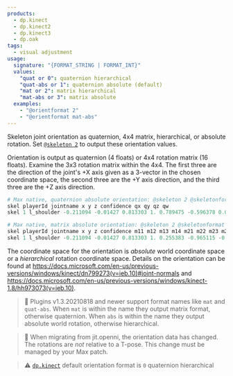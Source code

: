```yaml
---
products:
  - dp.kinect
  - dp.kinect2
  - dp.kinect3
  - dp.oak
tags:
  - visual adjustment
usage:
  signature: "{FORMAT_STRING | FORMAT_INT}"
  values:
    "quat or 0": quaternion hierarchical
    "quat-abs or 1": quaternion absolute (default)
    "mat or 2": matrix hierarchical
    "mat-abs or 3": matrix absolute
  examples:
    - "@orientformat 2"
    - "@orientformat mat-abs"
---
```


Skeleton joint orientation as quaternion, 4x4 matrix, hierarchical, or absolute
rotation. Set [`@skeleton 2`](skeleton.md) to output these orientation values.

Orientation is output as quaternion (4 floats) or 4x4 rotation matrix (16 floats).
Examine the 3x3 rotation matrix within the 4x4. The first three are the direction of the
joint's +X axis given as a 3-vector in the chosen coordinate space, the second three are the
+Y axis direction, and the third three are the +Z axis direction.

```python
# Max native, quaternion absolute orientation: @skeleton 2 @skeletonformat 1 @orientformat 1
skel playerId jointname x y z confidence qx qy qz qw
skel 1 l_shoulder -0.211094 -0.01427 0.813303 1. 0.789475 -0.596378 0.044726 -0.138065

# Max native, matrix absolute orientation: @skeleton 2 @skeletonformat 1 @orientformat 3
skel playerId jointname x y z confidence m11 m12 m13 m14 m21 m22 m23 m24 m31 m32 m33 m34 m41 m42 m43 m44
skel 1 l_shoulder -0.211094 -0.01427 0.813303 1. 0.255383 -0.965115 -0.057734 0. -0.85392 -0.197149 -0.481615 0. 0.453432 0.172296 -0.874479 0. 0. 0. 0. 1.
```

The coordinate space for the orientation is *absolute* world coordinate space or
a *hierarchical* rotation coordinate space. Details on the orientation can be found at
<https://docs.microsoft.com/en-us/previous-versions/windows/kinect/dn799273(v=ieb.10)#joint-normals> and
<https://docs.microsoft.com/en-us/previous-versions/windows/kinect-1.8/hh973073(v=ieb.10)>.


> 📝 Plugins v1.3.20210818 and newer support format names like `mat` and `quat-abs`.
> When `mat` is within the name they output matrix format, otherwise quaternion.
> When `abs` is within the name they output absolute world rotation, otherwise hierarchical.

> 📝 When migrating from jit.openni, the orientation data has changed. The rotations are *not*
> relative to a T-pose. This change must be managed by your Max patch.

> :warning: [`dp.kinect`](../dp.kinect.md) default orientation format is
> `0` quaternion hierarchical

